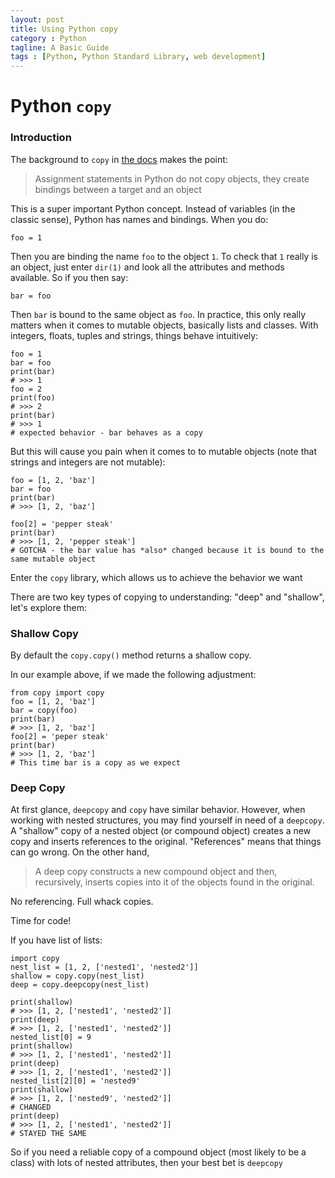 ```yaml
---
layout: post
title: Using Python copy
category : Python
tagline: A Basic Guide
tags : [Python, Python Standard Library, web development]
---
```


# Python `copy`

### Introduction

The background to `copy` in [the docs](https://docs.python.org/3/library/copy.html) makes the point: 

>Assignment statements in Python do not copy objects, they create bindings between a target and
an object

This is a super important Python concept. Instead of variables (in the classic sense), Python has names and bindings.
When you do:

```buildoutcfg
foo = 1
```

Then you are binding the name `foo` to the object `1`. To check that `1` really is an object, just enter
`dir(1)` and look all the attributes and methods available. So if you then say:

```buildoutcfg
bar = foo
```

Then `bar` is bound to the same object as `foo`. 
In practice, this only really matters when it comes to mutable objects, basically lists and classes. 
With integers, floats, tuples and strings, things behave intuitively:

```buildoutcfg
foo = 1 
bar = foo
print(bar)
# >>> 1
foo = 2
print(foo)
# >>> 2
print(bar)
# >>> 1
# expected behavior - bar behaves as a copy
```

But this will cause you pain when it comes to to mutable objects (note that strings and integers are not mutable):

```buildoutcfg
foo = [1, 2, 'baz']
bar = foo
print(bar)
# >>> [1, 2, 'baz']

foo[2] = 'pepper steak'
print(bar)
# >>> [1, 2, 'pepper steak']
# GOTCHA - the bar value has *also* changed because it is bound to the same mutable object
```

Enter the `copy` library, which allows us to achieve the behavior we want

There are two key types of copying to understanding: "deep" and "shallow", let's explore them:

### Shallow Copy

By default the `copy.copy()` method returns a shallow copy. 

In our example above, if we made the following adjustment:

```buildoutcfg
from copy import copy
foo = [1, 2, 'baz']
bar = copy(foo)
print(bar)
# >>> [1, 2, 'baz']
foo[2] = 'peper steak'
print(bar)
# >>> [1, 2, 'baz']
# This time bar is a copy as we expect
```

### Deep Copy

At first glance, `deepcopy` and `copy` have similar behavior. However, when working with nested structures, 
you may find yourself in need of a `deepcopy`. A "shallow" copy of a nested object (or compound object) creates
a new copy and inserts references to the original. "References" means that things can go wrong. On the other hand,

>A deep copy constructs a new compound object and then, recursively, 
inserts copies into it of the objects found in the original.

No referencing. Full whack copies.
 
Time for code!

If you have list of lists:

```buildoutcfg
import copy
nest_list = [1, 2, ['nested1', 'nested2']]
shallow = copy.copy(nest_list)
deep = copy.deepcopy(nest_list)

print(shallow)
# >>> [1, 2, ['nested1', 'nested2']]
print(deep)
# >>> [1, 2, ['nested1', 'nested2']]
nested_list[0] = 9
print(shallow)
# >>> [1, 2, ['nested1', 'nested2']]
print(deep)
# >>> [1, 2, ['nested1', 'nested2']]
nested_list[2][0] = 'nested9'
print(shallow)
# >>> [1, 2, ['nested9', 'nested2']]
# CHANGED
print(deep)
# >>> [1, 2, ['nested1', 'nested2']]
# STAYED THE SAME
```

So if you need a reliable copy of a compound object (most likely to be a class) 
with lots of nested attributes, then your best bet is `deepcopy`


